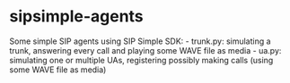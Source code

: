 sipsimple-agents
================

Some simple SIP agents using SIP Simple SDK:
	- trunk.py: simulating a trunk, answering every call and playing some WAVE file as media
	- ua.py: simulating one or multiple UAs, registering possibly making calls (using some WAVE file as media)
